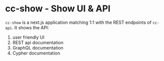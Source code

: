# cc-show - Show UI & API

`cc-show` is a next.js application matching 1:1 with the REST endpoints of `cc-api`.
It shows the API:

1. user friendly UI
2. REST api documentation 
3. GraphQL documentation 
4. Cypher documentation

